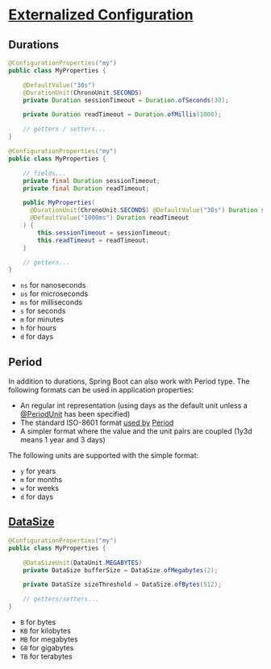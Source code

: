 # [Externalized Configuration](https://docs.spring.io/spring-boot/reference/features/external-config.html)

## Durations

```java
@ConfigurationProperties("my")
public class MyProperties {

	@DefaultValue("30s")
	@DurationUnit(ChronoUnit.SECONDS)
	private Duration sessionTimeout = Duration.ofSeconds(30);

	private Duration readTimeout = Duration.ofMillis(1000);

	// getters / setters...
}

@ConfigurationProperties("my")
public class MyProperties {

	// fields...
	private final Duration sessionTimeout;
	private final Duration readTimeout;

	public MyProperties(
	  @DurationUnit(ChronoUnit.SECONDS) @DefaultValue("30s") Duration sessionTimeout,
	  @DefaultValue("1000ms") Duration readTimeout
	) {
		this.sessionTimeout = sessionTimeout;
		this.readTimeout = readTimeout;
	}

	// getters...
}
```

- `ns` for nanoseconds
- `us` for microseconds
- `ms` for milliseconds
- `s` for seconds
- `m` for minutes
- `h` for hours
- `d` for days

## Period

In addition to durations, Spring Boot can also work with Period type. The following formats can be used in application properties:

- An regular int representation (using days as the default unit unless a [@PeriodUnit](https://docs.spring.io/spring-boot/api/java/org/springframework/boot/convert/PeriodUnit.html) has been specified)
- The standard ISO-8601 format [used by](https://docs.oracle.com/en/java/javase/17/docs/api/java.base/java/time/Period.html#parse(java.lang.CharSequence)) [Period](https://docs.oracle.com/en/java/javase/17/docs/api/java.base/java/time/Period.html)
- A simpler format where the value and the unit pairs are coupled (1y3d means 1 year and 3 days)

The following units are supported with the simple format:

- `y` for years
- `m` for months
- `w` for weeks
- `d` for days

## [DataSize](https://docs.spring.io/spring-boot/reference/features/external-config.html#features.external-config.typesafe-configuration-properties.conversion.data-sizes)

```java
@ConfigurationProperties("my")
public class MyProperties {

	@DataSizeUnit(DataUnit.MEGABYTES)
	private DataSize bufferSize = DataSize.ofMegabytes(2);

	private DataSize sizeThreshold = DataSize.ofBytes(512);

	// getters/setters...
}
```

- `B` for bytes
- `KB` for kilobytes
- `MB` for megabytes
- `GB` for gigabytes
- `TB` for terabytes
